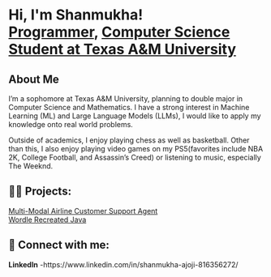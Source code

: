 <h1>Hi, I'm Shanmukha! <br/><a href="https://github.com/shanmukhaajoji">Programmer</a>, <a href="https://www.linkedin.com/in/shanmukha-ajoji-816356272/">Computer Science Student at Texas A&M University</a> </h1>

<h2>About Me</h2> <p> I’m a sophomore at Texas A&M University, planning to double major in Computer Science and Mathematics. I have a strong interest in Machine Learning (ML) and Large Language Models (LLMs), I would like to apply my knowledge onto real world problems. </p> <p> Outside of academics, I enjoy playing chess as well as basketball. Other than this, I also enjoy playing video games on my PS5(favorites include NBA 2K, College Football, and Assassin’s Creed) or listening to music, especially The Weeknd. </p>

<h2>👨‍💻 Projects:</h2>
<a href="https://github.com/shanmukhaajoji/Chatbot" target="_blank">Multi-Modal Airline Customer Support Agent</a><br>
<a href="https://github.com/shanmukhaajoji/Wordle" target="_blank">Wordle Recreated Java</a>





<h2> 🤳 Connect with me:</h2>
<b>LinkedIn</b>
-https://www.linkedin.com/in/shanmukha-ajoji-816356272/

<!--
**joshmadakor1/joshmadakor1** is a ✨ _special_ ✨ repository because its `README.md` (this file) appears on your GitHub profile.

Here are some ideas to get you started:

- 🔭 I’m currently working on ...
- 🌱 I’m currently learning ...
- 👯 I’m looking to collaborate on ...
- 🤔 I’m looking for help with ...
- 💬 Ask me about ...
- 📫 How to reach me: ...
- 😄 Pronouns: ...
- ⚡ Fun fact: ...
-->
